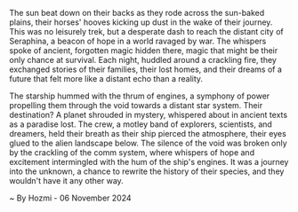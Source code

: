 
The sun beat down on their backs as they rode across the sun-baked plains, their horses' hooves kicking up dust in the wake of their journey. This was no leisurely trek, but a desperate dash to reach the distant city of Seraphina, a beacon of hope in a world ravaged by war. The whispers spoke of ancient, forgotten magic hidden there, magic that might be their only chance at survival. Each night, huddled around a crackling fire, they exchanged stories of their families, their lost homes, and their dreams of a future that felt more like a distant echo than a reality.

The starship hummed with the thrum of engines, a symphony of power propelling them through the void towards a distant star system. Their destination? A planet shrouded in mystery, whispered about in ancient texts as a paradise lost. The crew, a motley band of explorers, scientists, and dreamers, held their breath as their ship pierced the atmosphere, their eyes glued to the alien landscape below. The silence of the void was broken only by the crackling of the comm system, where whispers of hope and excitement intermingled with the hum of the ship's engines. It was a journey into the unknown, a chance to rewrite the history of their species, and they wouldn't have it any other way. 

~ By Hozmi - 06 November 2024
